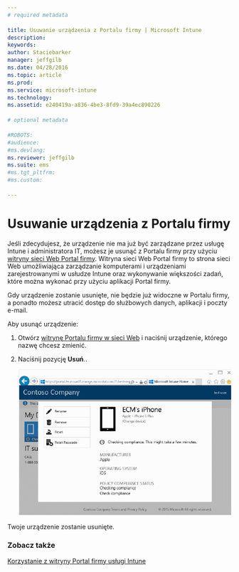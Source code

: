 ```yaml
---
# required metadata

title: Usuwanie urządzenia z Portalu firmy | Microsoft Intune
description:
keywords:
author: Staciebarker
manager: jeffgilb
ms.date: 04/28/2016
ms.topic: article
ms.prod:
ms.service: microsoft-intune
ms.technology:
ms.assetid: e240419a-a836-4be3-8fd9-39a4ec890226

# optional metadata

#ROBOTS:
#audience:
#ms.devlang:
ms.reviewer: jeffgilb
ms.suite: ems
#ms.tgt_pltfrm:
#ms.custom:

---
```



# Usuwanie urządzenia z Portalu firmy

Jeśli zdecydujesz, że urządzenie nie ma już być zarządzane przez usługę Intune i administratora IT, możesz je usunąć z Portalu firmy przy użyciu [witryny sieci Web Portal firmy](http://portal.manage.microsoft.com). Witryna sieci Web Portal firmy to strona sieci Web umożliwiająca zarządzanie komputerami i urządzeniami zarejestrowanymi w usłudze Intune oraz wykonywanie większości zadań, które można wykonać przy użyciu aplikacji Portal firmy.

Gdy urządzenie zostanie usunięte, nie będzie już widoczne w Portalu firmy, a ponadto możesz utracić dostęp do służbowych danych, aplikacji i poczty e-mail. 

Aby usunąć urządzenie:

1.  Otwórz [witrynę Portalu firmy w sieci Web](http://portal.manage.microsoft.com) i naciśnij urządzenie, którego nazwę chcesz zmienić.

2.  Naciśnij pozycję **Usuń**..

    ![remove-device](./media/iwp-1-tap-reset-passcode.png)

Twoje urządzenie zostanie usunięte.

### Zobacz także
[Korzystanie z witryny Portal firmy usługi Intune](using-the-intune-company-portal-website.md)

<!--HONumber=May16_HO1-->


